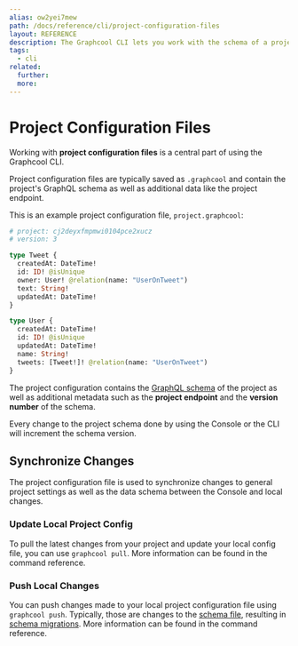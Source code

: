 ```yaml
---
alias: ow2yei7mew
path: /docs/reference/cli/project-configuration-files
layout: REFERENCE
description: The Graphcool CLI lets you work with the schema of a project. You can easily create a new project or update the schema of an existing one.
tags:
  - cli
related:
  further:
  more:
---
```


# Project Configuration Files

Working with **project configuration files** is a central part of using the Graphcool CLI.

Project configuration files are typically saved as `.graphcool` and contain the project's GraphQL schema as well as additional data like the project endpoint.

This is an example project configuration file, `project.graphcool`:

```graphql
# project: cj2deyxfmpmwi0104pce2xucz
# version: 3

type Tweet {
  createdAt: DateTime!
  id: ID! @isUnique
  owner: User! @relation(name: "UserOnTweet")
  text: String!
  updatedAt: DateTime!
}

type User {
  createdAt: DateTime!
  id: ID! @isUnique
  updatedAt: DateTime!
  name: String!
  tweets: [Tweet!]! @relation(name: "UserOnTweet")
}
```

The project configuration contains the [GraphQL schema](!alias-ahwoh2fohj) of the project as well as additional metadata such as the **project endpoint** and the **version number** of the schema.

Every change to the project schema done by using the Console or the CLI will increment the schema version.

## Synchronize Changes

The project configuration file is used to synchronize changes to general project settings as well as the data schema between the Console and local changes.

### Update Local Project Config

To pull the latest changes from your project and update your local config file, you can use `graphcool pull`.
More information can be found in the command reference.

### Push Local Changes

You can push changes made to your local project configuration file using `graphcool push`. Typically, those are changes to the [schema file](!alias-aeph6oyeez), resulting in [schema migrations]().
More information can be found in the command reference.
